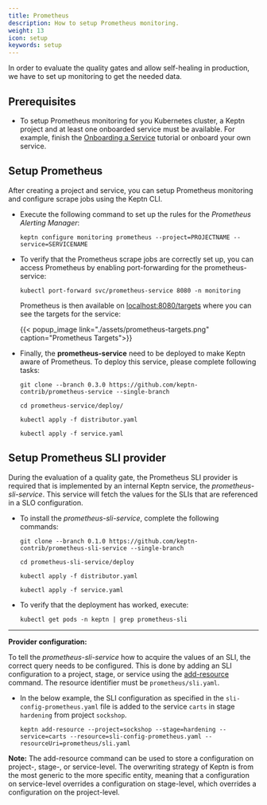```yaml
---
title: Prometheus
description: How to setup Prometheus monitoring.
weight: 13
icon: setup
keywords: setup
---
```


In order to evaluate the quality gates and allow self-healing in production, we have to set up monitoring to get the needed data.

## Prerequisites

- To setup Prometheus monitoring for you Kubernetes cluster, a Keptn project and at least one onboarded service must be available. For example, finish the [Onboarding a Service](../onboard-carts-service/) tutorial or onboard your own service.

## Setup Prometheus

After creating a project and service, you can setup Prometheus monitoring and configure scrape jobs using the Keptn CLI. 

* Execute the following command to set up the rules for the *Prometheus Alerting Manager*:

  ```
  keptn configure monitoring prometheus --project=PROJECTNAME --service=SERVICENAME
  ```

* To verify that the Prometheus scrape jobs are correctly set up, you can access Prometheus by enabling port-forwarding for the prometheus-service:

    ```console
    kubectl port-forward svc/prometheus-service 8080 -n monitoring
    ```
  Prometheus is then available on [localhost:8080/targets](http://localhost:8080/targets) where you can see the targets for the service:

    {{< popup_image link="./assets/prometheus-targets.png" caption="Prometheus Targets">}}

* Finally, the **prometheus-service** need to be deployed to make Keptn aware of Prometheus. To deploy this service, please complete following tasks: 

  ```console
  git clone --branch 0.3.0 https://github.com/keptn-contrib/prometheus-service --single-branch
  ```

  ```console
  cd prometheus-service/deploy/
  ```

  ```console
  kubectl apply -f distributor.yaml
  ```

  ```console
  kubectl apply -f service.yaml
  ```
  
## Setup Prometheus SLI provider 

During the evaluation of a quality gate, the Prometheus SLI provider is required that is implemented by an internal Keptn service, the *prometheus-sli-service*. This service will fetch the values for the SLIs that are referenced in a SLO configuration.

* To install the *prometheus-sli-service*, complete the following commands:

  ```console
  git clone --branch 0.1.0 https://github.com/keptn-contrib/prometheus-sli-service --single-branch
  ```

  ```console
  cd prometheus-sli-service/deploy
  ```
  
  ```console
  kubectl apply -f distributor.yaml
  ```

  ```console
  kubectl apply -f service.yaml
  ```

* To verify that the deployment has worked, execute:

  ```console
  kubectl get pods -n keptn | grep prometheus-sli
  ```

---

**Provider configuration:**

To tell the *prometheus-sli-service* how to acquire the values of an SLI, the correct query needs to be configured. This is done by adding an SLI configuration to a project, stage, or service using the [add-resource](../../cli/#keptn-add-resource) command. The resource identifier must be `prometheus/sli.yaml`.

* In the below example, the SLI configuration as specified in the `sli-config-prometheus.yaml` file is added to the service `carts` in stage `hardening` from project `sockshop`. 

  ```console
  keptn add-resource --project=sockshop --stage=hardening --service=carts --resource=sli-config-prometheus.yaml --resourceUri=prometheus/sli.yaml
  ```

**Note:** The add-resource command can be used to store a configuration on project-, stage-, or service-level. The overwriting strategy of Keptn is from the most generic to the more specific entity, meaning that a configuration on service-level overrides a configuration on stage-level, which overrides a configuration on the project-level.
